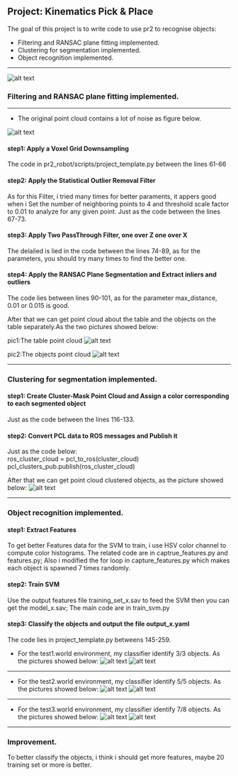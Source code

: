 
## Project: Kinematics Pick & Place

The goal of this project is to write code to use pr2 to recognise objects:

* Filtering and RANSAC plane fitting implemented.
* Clustering for segmentation implemented. 
* Object recognition implemented.

[//]: # (Image References)

[image1]: ./images/normal1.png
[image2]: ./images/normal2.png
[image3]: ./images/normal3.png
[image4]: ./images/recognise1.png
[image5]: ./images/recognise2.png
[image6]: ./images/recognise3.png
[image7]: ./images/train1.png
[image8]: ./images/train2.png
[image9]: ./images/train3.png
[image10]: ./images/show.png
[image11]: ./images/noise.png

---

![alt text][image10]

### Filtering and RANSAC plane fitting implemented.

---
* The original point cloud contains a lot of noise as figure below.

![alt text][image11]

#### step1:   Apply a Voxel Grid Downsampling
The code in pr2_robot/scripts/project_template.py between the lines 61-66

#### step2:   Apply the Statistical Outlier Removal Filter
As for this Filter, i tried many times for better paraments, it appers good 
when i Set the number of neighboring points to 4 and threshold scale factor to 0.01 to analyze for any given point. Just as the code between the lines
67-73.

#### step3:   Apply Two PassThrough Filter, one over Z one over X
The delailed is lied in the code between the lines 74-89, as for the parameters, you should try many times to find the better one.

#### step4:   Apply the RANSAC Plane Segmentation and Extract inliers and outliers
The code lies between lines 90-101, as for the parameter max_distance, 0.01 or 0.015 is good.

After that we can get point cloud about the table and the objects on the table separately.As the two pictures showed below:

pic1:The table point cloud
![alt text][image1]


pic2:The objects point cloud
![alt text][image2]

---

### Clustering for segmentation implemented.

#### step1:   Create Cluster-Mask Point Cloud and Assign a color corresponding to each  segmented object
Just as the code between the lines 116-133.

#### step2:   Convert PCL data to ROS messages and Publish it
Just as the code below:  
ros_cluster_cloud = pcl_to_ros(cluster_cloud)  
pcl_clusters_pub.publish(ros_cluster_cloud)

After that we can get point cloud clustered objects, as the picture showed below:
![alt text][image3]

---
### Object recognition implemented.

#### step1:   Extract Features
To get better Features data for the SVM to train, i use HSV color channel to compute color histograms. The related code are in captrue_features.py and features.py; Also i modified the for loop in capture_features.py which makes each object is spawned 7 times randomly.

#### step2:   Train SVM
Use the output features file training_set_x.sav to feed the SVM then you can get the model_x.sav; The main code are in train_svm.py

#### step3:   Classify the objects and output the file output_x.yaml 
The code lies in project_template.py betweens 145-259.
* For the test1.world environment, my classifier identify 3/3 objects. As the 
pictures showed below:
![alt text][image7]
![alt text][image4]
  
---
* For the test2.world environment, my classifier identify 5/5 objects. As the 
pictures showed below:
![alt text][image8]
![alt text][image5]
  
---
* For the test3.world environment, my classifier identify 7/8 objects. As the 
pictures showed below:
![alt text][image9]
![alt text][image6]

---
### Improvement.
To better classify the objects, i think i should get more features, maybe 20 training set or more is better.
